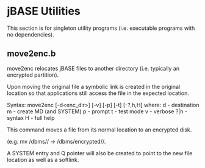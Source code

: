 # jBASE Utilities
This section is for singleton utility programs
(i.e. executable programs with no dependencies).


## move2enc.b
move2enc relocates jBASE files to another directory
(i.e. typically an encrypted partition).

Upon moving the original file a symbolic link is created
in the original location so that applications still access
the file in the expected location.

Syntax: move2enc [-d<enc_dir>] [-v] [-p] [-t] [-?,h,H] <filename>
where: d - destination
       m - create MD (and SYSTEM)
       p - prompt
       t - test mode
       v - verbose
     ?|h - syntax
       H - full help

This command moves a file from its normal location
to an encrypted disk.

(e.g. mv /dbms/<acc>/<filename> -> /dbms/encrypted/<acc>/<filename>.

A SYSTEM entry and Q pointer will also
be created to point to the new file location
as well as a softlink.
